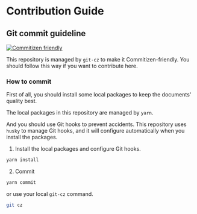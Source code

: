 # Contribution Guide

## Git commit guideline

[![Commitizen friendly](https://img.shields.io/badge/commitizen-friendly-brightgreen.svg)](http://commitizen.github.io/cz-cli/)

This repository is managed by `git-cz` to make it Commitizen-friendly. You should follow this way if you want to contribute here.

### How to commit

First of all, you should install some local packages to keep the documents' quality best.

The local packages in this repository are managed by `yarn`.

And you should use Git hooks to prevent accidents. This repository uses `husky` to manage Git hooks, and it will configure automatically when you install the packages.

1. Install the local packages and configure Git hooks.

```bash
yarn install
```

2. Commit

```bash
yarn commit
```

or use your local `git-cz` command.

```bash
git cz
```
